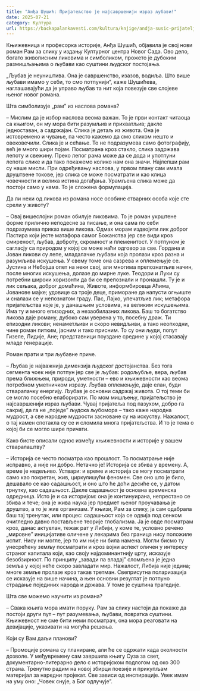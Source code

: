 ```yaml
---
title: "Анђа Шушић: Пријатељство је најсавршенији израз љубави!"
date: 2025-07-21
category: Култура
url: https://backapalankavesti.com/kultura/knjige/andja-susic-prijateljstvo-je-najsavrseniji-izraz-ljubavi/
---
```


Књижевница и професорка историје, Анђа Шушић, објавила је свој нови роман Рам за слику у издању Културног центра Новог Сада. Ово дело, богато живописним ликовима и симболиком, прожето је дубоким размишљањима о љубави као суштини људског постојања.

„Љубав је неуништива. Она је савршенство, изазов, водиља. Што више љубави имамо у себи, то смо потпунији“, каже Шушићева, наглашавајући да је управо љубав та нит која повезује све слојеве њеног новог романа.

Шта симболизује „рам” из наслова романа?

– Мислим да је избор наслова веома важан. То је први контакт читаоца са књигом, он му мора бити разумљив и прихватљив; дакле једноставан, а садржајан. Слика је детаљ из живота. Она је истовремено и чување, па често кажемо да смо сликом нешто и овековечили. Слика је и сећање. То не подразумева само фотографију, већ је много шири појам. Посматрана кроз стакло, слика задржава лепоту и свежину. Преко лепог рама може да се дода и употпуни лепота слике и да тако покажемо колико нам она значи. Најлепши рам су наше мисли. При одређивању наслова, у првом плану сам имала друштвене токове, јер слика се може посматрати и као клица човечности и велика истина догађања. Урамљена слика може да постоји само у нама. То је сложена формулација.

Да ли неки од ликова из романа носе особине стварних особа које сте срели у животу?

– Овај вишеслојни роман обилује ликовима. То је роман укрштене форме прилично неподесне за писање, и она сама по себи подразумева приказ више ликова. Одмах морам издвојити лик доброг Пастира који јесте матафора самог Божанства јер све види кроз смиреност, љубав, доброту, скромност и племенитост. У потпуном је сагласју са природом у којој се може наћи одговор за све. Гордана и Јован ликови су лепе, младалачке љубави која пролази кроз разна и разумљива искушења. У свему томе она сазрева и оплемењује се. Јустина и Небојша опет на неки свој, али многима препознатљив начин, после многих искушења, долазе до мирне луке. Теодори и Луки су потребни широки хоризонти да би се препознали и пронашли. Ту је и лик сељака, доброг домаћина, Животе, информбировца Аћима, Јованове мајке; удовице са троје деце, приморане да напусти огњиште и сналази се у непознатом граду. Пас, Лајко, упечатљив лик; метафора пријатељства које је, у данашњим условима, на великим искушењима. Има ту и много епизодних, а незаобилазних ликова. Баш то богатство ликова даје роману, дубоко сам уверена у то, посебну драж. Ти епизодни ликови; ненаметљиви и скоро невидљиви, а тако неопходни, чине роман питким, јасним и тако присним. То су они људи, попут Гизеле, Лидије, Ане; представници поуздане средине у којој стасавају младе генерације.

Роман прати и три љубавне приче.

– Љубав је најважнија димензија људског достојанства. Без тога сегмента чоек није потпун јер све је љубав: родољубље, вера, љубав према ближњем, природи, уметности – ево и књижевности као веома потребном уметничком изразу. Љубав оплемењује, даје елан, буди стваралачку енергију. Љубав је основни садржај живота. О тој теми би се могло посебно елаборирати. По мом мишљењу, пријатељство је најсавршенији израз љубави. Чувај пријатеља под пазухом, добро га сакриј, да га не „поједе” људска љубомора – тако каже народна мудрост, а све народне мудрости засноване су на искуству. Нажалост, о тај камен спотакла су се и сломила многа пријатељства. И то је тема о којој би се могло шире причати.

Како бисте описали однос између књижевности и историје у вашем стваралаштву?

– Историја се често посматра као прошлост. То посматрање није исправно, а није ни добро. Нетачно је! Историја се збива у времену. А, време је недељиво. Уствари: и време и историја се могу посматрати само као покретан, жив, циркулишући феномен. Све оно што је било, дешавало се као садашњост, и оно што ће доћи десиће се, у датом трнутку, као садашњост. Дакле садашњост је основна временска одредница. Исто је и са историјом: она је континуирана, непрестано се збива и тече; она је жива наука јер предмет њеног проучавања је друштво, а то је жив организам. У књизи, Рам за слику, ја сам одабрала баш тај тренутак, или процес: садашњост која се одвија под сенком очигледно давно постављене теорије глобализма. Ја је овде посматрам кроз, данас актуелан, тежак рат у Либији, у коме те, условно речено „мировне” иницијативе оличене у лекарима без граница нису положиле испит. Нису ни могле, јер то им није ни била намена. Могли бисмо ту унесрећену земљу посматрати и кроз војни аспект оличен у интересу страног капитала који, као своју најдоминантнију црту, исказује безобзирност. По принципу „завади па владај” сломљена је једна земља у којој неће скоро завладати мир. Нажалост, Либија није једина; многе земље пролазе кроз такав третман. Свеприсутна поларизација се исказује на више начина, а њен основни резултат је потпуно страдање појединих народа и држава. У томе је суштина трагедије.

Шта све можемо научити из романа?

– Свака књига мора имати поруку. Рам за слику настоји да покаже да постоји други пут – пут разумевања, љубави, повратка суштини. Књижевност не сме бити неми посматрач, она мора реаговати на девијације, указивати на могућа решења.

Који су Вам даљи планови?

– Промоције романа су планиране, али ће се одржати када околности дозволе. У међувремену сам завршила књигу Суза за свет, документарно-литерарно дело с историјском подлогом од око 300 страна. Тренутно радим на новој збирци поезије и прикупљам материјал за наредни пројекат. Све зависи од инспирације. Увек имам на уму оно: „Човек снује, а Бог одлучује”.
